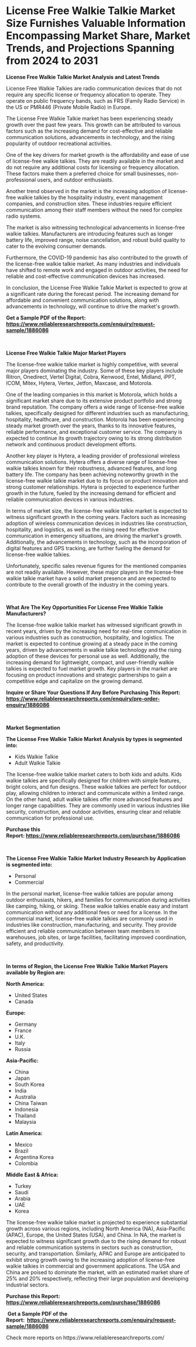 <p><h1>License Free Walkie Talkie Market Size Furnishes Valuable Information Encompassing Market Share, Market Trends, and Projections Spanning from 2024 to 2031</h1></p><p><strong>License Free Walkie Talkie Market Analysis and Latest Trends</strong></p>
<p><p>License Free Walkie Talkies are radio communication devices that do not require any specific license or frequency allocation to operate. They operate on public frequency bands, such as FRS (Family Radio Service) in the US or PMR446 (Private Mobile Radio) in Europe.</p><p>The License Free Walkie Talkie market has been experiencing steady growth over the past few years. This growth can be attributed to various factors such as the increasing demand for cost-effective and reliable communication solutions, advancements in technology, and the rising popularity of outdoor recreational activities.</p><p>One of the key drivers for market growth is the affordability and ease of use of license-free walkie talkies. They are readily available in the market and do not require any additional costs for licensing or frequency allocation. These factors make them a preferred choice for small businesses, non-professional users, and outdoor enthusiasts.</p><p>Another trend observed in the market is the increasing adoption of license-free walkie talkies by the hospitality industry, event management companies, and construction sites. These industries require efficient communication among their staff members without the need for complex radio systems.</p><p>The market is also witnessing technological advancements in license-free walkie talkies. Manufacturers are introducing features such as longer battery life, improved range, noise cancellation, and robust build quality to cater to the evolving consumer demands.</p><p>Furthermore, the COVID-19 pandemic has also contributed to the growth of the license-free walkie talkie market. As many industries and individuals have shifted to remote work and engaged in outdoor activities, the need for reliable and cost-effective communication devices has increased.</p><p>In conclusion, the License Free Walkie Talkie Market is expected to grow at a significant rate during the forecast period. The increasing demand for affordable and convenient communication solutions, along with advancements in technology, will continue to drive the market's growth.</p></p>
<p><strong>Get a Sample PDF of the Report:&nbsp; <a href="https://www.reliableresearchreports.com/enquiry/request-sample/1886086">https://www.reliableresearchreports.com/enquiry/request-sample/1886086</a></strong></p>
<p>&nbsp;</p>
<p><strong>License Free Walkie Talkie Major Market Players</strong></p>
<p><p>The license-free walkie talkie market is highly competitive, with several major players dominating the industry. Some of these key players include Ritron, Onedirect, Vertel Digital, Cobra, Kenwood, Entel, Midland, iPPT, ICOM, Mitex, Hytera, Vertex, Jetfon, Maxcase, and Motorola.</p><p>One of the leading companies in this market is Motorola, which holds a significant market share due to its extensive product portfolio and strong brand reputation. The company offers a wide range of license-free walkie talkies, specifically designed for different industries such as manufacturing, hospitality, healthcare, and construction. Motorola has been experiencing steady market growth over the years, thanks to its innovative features, reliable performance, and exceptional customer service. The company is expected to continue its growth trajectory owing to its strong distribution network and continuous product development efforts.</p><p>Another key player is Hytera, a leading provider of professional wireless communication solutions. Hytera offers a diverse range of license-free walkie talkies known for their robustness, advanced features, and long battery life. The company has been achieving noteworthy growth in the license-free walkie talkie market due to its focus on product innovation and strong customer relationships. Hytera is projected to experience further growth in the future, fueled by the increasing demand for efficient and reliable communication devices in various industries.</p><p>In terms of market size, the license-free walkie talkie market is expected to witness significant growth in the coming years. Factors such as increasing adoption of wireless communication devices in industries like construction, hospitality, and logistics, as well as the rising need for effective communication in emergency situations, are driving the market's growth. Additionally, the advancements in technology, such as the incorporation of digital features and GPS tracking, are further fueling the demand for license-free walkie talkies.</p><p>Unfortunately, specific sales revenue figures for the mentioned companies are not readily available. However, these major players in the license-free walkie talkie market have a solid market presence and are expected to contribute to the overall growth of the industry in the coming years.</p></p>
<p>&nbsp;</p>
<p><strong>What Are The Key Opportunities For License Free Walkie Talkie Manufacturers?</strong></p>
<p><p>The license-free walkie talkie market has witnessed significant growth in recent years, driven by the increasing need for real-time communication in various industries such as construction, hospitality, and logistics. The market is expected to continue growing at a steady pace in the coming years, driven by advancements in walkie talkie technology and the rising adoption of these devices for personal use as well. Additionally, the increasing demand for lightweight, compact, and user-friendly walkie talkies is expected to fuel market growth. Key players in the market are focusing on product innovations and strategic partnerships to gain a competitive edge and capitalize on the growing demand.</p></p>
<p><strong>Inquire or Share Your Questions If Any Before Purchasing This Report: <a href="https://www.reliableresearchreports.com/enquiry/pre-order-enquiry/1886086">https://www.reliableresearchreports.com/enquiry/pre-order-enquiry/1886086</a></strong></p>
<p>&nbsp;</p>
<p><strong>Market Segmentation</strong></p>
<p><strong>The License Free Walkie Talkie Market Analysis by types is segmented into:</strong></p>
<p><ul><li>Kids Walkie Talkie</li><li>Adult Walkie Talkie</li></ul></p>
<p><p>The license-free walkie talkie market caters to both kids and adults. Kids walkie talkies are specifically designed for children with simple features, bright colors, and fun designs. These walkie talkies are perfect for outdoor play, allowing children to interact and communicate within a limited range. On the other hand, adult walkie talkies offer more advanced features and longer range capabilities. They are commonly used in various industries like security, construction, and outdoor activities, ensuring clear and reliable communication for professional use.</p></p>
<p><strong>Purchase this Report:&nbsp;<a href="https://www.reliableresearchreports.com/purchase/1886086">https://www.reliableresearchreports.com/purchase/1886086</a></strong></p>
<p>&nbsp;</p>
<p><strong>The License Free Walkie Talkie Market Industry Research by Application is segmented into:</strong></p>
<p><ul><li>Personal</li><li>Commercial</li></ul></p>
<p><p>In the personal market, license-free walkie talkies are popular among outdoor enthusiasts, hikers, and families for communication during activities like camping, hiking, or skiing. These walkie talkies enable easy and instant communication without any additional fees or need for a license. In the commercial market, license-free walkie talkies are commonly used in industries like construction, manufacturing, and security. They provide efficient and reliable communication between team members in warehouses, job sites, or large facilities, facilitating improved coordination, safety, and productivity.</p></p>
<p>&nbsp;</p>
<p><strong>In terms of Region, the License Free Walkie Talkie Market Players available by Region are:</strong></p>
<p>
    <p> <strong> North America: </strong>
        <ul>
            <li>United States</li>
            <li>Canada</li>
        </ul>
        </p> 
    <p> <strong> Europe: </strong>
        <ul>
            <li>Germany</li>
            <li>France</li>
            <li>U.K.</li>
            <li>Italy</li>
            <li>Russia</li>
        </ul>
        </p> 
    <p> <strong> Asia-Pacific: </strong>
        <ul>
            <li>China</li>
            <li>Japan</li>
            <li>South Korea</li>
            <li>India</li>
            <li>Australia</li>
            <li>China Taiwan</li>
            <li>Indonesia</li>
            <li>Thailand</li>
            <li>Malaysia</li>
        </ul>
        </p> 
    <p> <strong> Latin America: </strong>
        <ul>
            <li>Mexico</li>
            <li>Brazil</li>
            <li>Argentina Korea</li>
            <li>Colombia</li>
        </ul>
        </p> 
    <p> <strong> Middle East & Africa: </strong>
        <ul>
            <li>Turkey</li>
            <li>Saudi</li>
            <li>Arabia</li>
            <li>UAE</li>
            <li>Korea</li>
        </ul>
    </p>
    </p>
<p><p>The license-free walkie talkie market is projected to experience substantial growth across various regions, including North America (NA), Asia-Pacific (APAC), Europe, the United States (USA), and China. In NA, the market is expected to witness significant growth due to the rising demand for robust and reliable communication systems in sectors such as construction, security, and transportation. Similarly, APAC and Europe are anticipated to exhibit strong growth owing to the increasing adoption of license-free walkie talkies in commercial and government applications. The USA and China are poised to dominate the market, with an estimated market share of 25% and 20% respectively, reflecting their large population and developing industrial sectors.</p></p>
<p><strong>Purchase this Report: <a href="https://www.reliableresearchreports.com/purchase/1886086">https://www.reliableresearchreports.com/purchase/1886086</a></strong></p>
<p>&nbsp;<strong>Get a Sample PDF of the Report:&nbsp;&nbsp;<a href="https://www.reliableresearchreports.com/enquiry/request-sample/1886086">https://www.reliableresearchreports.com/enquiry/request-sample/1886086</a></strong></p>
<p><strong></strong></p>
<p>Check more reports on https://www.reliableresearchreports.com/</p>